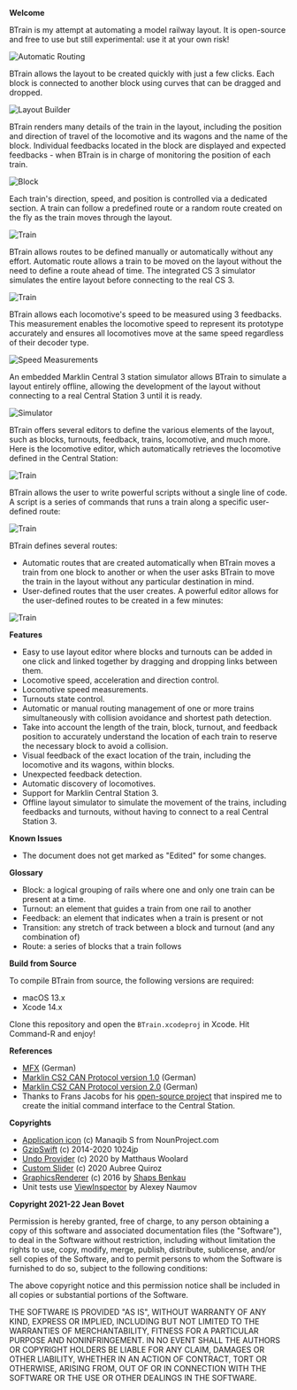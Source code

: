 
**Welcome**

BTrain is my attempt at automating a model railway layout. It is open-source and free to use but still experimental: use it at your own risk!

![Automatic Routing](Assets/switchboard.png)

BTrain allows the layout to be created quickly with just a few clicks. Each block is connected to another block using curves that can be dragged and dropped.

![Layout Builder](Assets/layout-builder.gif)

BTrain renders many details of the train in the layout, including the position and direction of travel of the locomotive and its wagons and the name of the block. Individual feedbacks located in the block are displayed and expected feedbacks - when BTrain is in charge of monitoring the position of each train.

![Block](Assets/block.png)

Each train's direction, speed, and position is controlled via a dedicated section. A train can follow a predefined route or a random route created on the fly as the train moves through the layout.

![Train](Assets/train.png)

BTrain allows routes to be defined manually or automatically without any effort. Automatic route allows a train to be moved on the layout without the need to define a route ahead of time. The integrated CS 3 simulator simulates the entire layout before connecting to the real CS 3.

![Train](Assets/loop-to-loop.gif)

BTrain allows each locomotive's speed to be measured using 3 feedbacks. This measurement enables the locomotive speed to represent its prototype accurately and ensures all locomotives move at the same speed regardless of their decoder type.

![Speed Measurements](Assets/speed.png)

An embedded Marklin Central 3 station simulator allows BTrain to simulate a layout entirely offline, allowing the development of the layout without connecting to a real Central Station 3 until it is ready.

![Simulator](Assets/simulator.png)

BTrain offers several editors to define the various elements of the layout, such as blocks, turnouts, feedback, trains, locomotive, and much more. Here is the locomotive editor, which automatically retrieves the locomotive defined in the Central Station:

![Train](Assets/locomotives.png)

BTrain allows the user to write powerful scripts without a single line of code. A script is a series of commands that runs a train along a specific user-defined route:

![Train](Assets/scripts.png)

BTrain defines several routes:

- Automatic routes that are created automatically when BTrain moves a train from one block to another or when the user asks BTrain to move the train in the layout without any particular destination in mind.
- User-defined routes that the user creates. A powerful editor allows for the user-defined routes to be created in a few minutes:

![Train](Assets/routes.png)

**Features**

- Easy to use layout editor where blocks and turnouts can be added in one click and linked together by dragging and dropping links between them.
- Locomotive speed, acceleration and direction control.
- Locomotive speed measurements.
- Turnouts state control.
- Automatic or manual routing management of one or more trains simultaneously with collision avoidance and shortest path detection.
- Take into account the length of the train, block, turnout, and feedback position to accurately understand the location of each train to reserve the necessary block to avoid a collision.
- Visual feedback of the exact location of the train, including the locomotive and its wagons, within blocks.
- Unexpected feedback detection.
- Automatic discovery of locomotives.
- Support for Marklin Central Station 3.
- Offline layout simulator to simulate the movement of the trains, including feedbacks and turnouts, without having to connect to a real Central Station 3.

**Known Issues**

- The document does not get marked as "Edited" for some changes.

**Glossary**

- Block: a logical grouping of rails where one and only one train can be present at a time.
- Turnout: an element that guides a train from one rail to another
- Feedback: an element that indicates when a train is present or not
- Transition: any stretch of track between a block and turnout (and any combination of)
- Route: a series of blocks that a train follows

**Build from Source**

To compile BTrain from source, the following versions are required:
- macOS 13.x
- Xcode 14.x

Clone this repository and open the `BTrain.xcodeproj` in Xcode. Hit Command-R and enjoy!

**References**

- [MFX](http://www.skrauss.de/modellbahn/Schienenformat.pdf) (German)
- [Marklin CS2 CAN Protocol version 1.0](https://www.maerklin.de/fileadmin/media/produkte/CS2_can-protokoll_1-0.pdf) (German)
- [Marklin CS2 CAN Protocol version 2.0](https://streaming.maerklin.de/public-media/cs2/cs2CAN-Protokoll-2_0.pdf) (German)
- Thanks to Frans Jacobs for his [open-source project](https://github.com/fransjacobs/model-railway) that inspired me to create the initial command interface to the Central Station.

**Copyrights**

- [Application icon](https://thenounproject.com/icon/train-3130173/) (c) Manaqib S from NounProject.com
- [GzipSwift](https://github.com/1024jp/GzipSwift) (c) 2014-2020 1024jp
- [Undo Provider](https://github.com/LostMoa/UndoProviderExample) (c) 2020 by Matthaus Woolard
- [Custom Slider](https://betterprogramming.pub/reusable-components-in-swiftui-custom-sliders-8c115914b856) (c) 2020 Aubree Quiroz
- [GraphicsRenderer](https://github.com/shaps80/GraphicsRenderer) (c) 2016 by [Shaps Benkau](mailto:shapsuk@me.com)
- Unit tests use [ViewInspector](https://github.com/nalexn/ViewInspector) by Alexey Naumov
    
**Copyright 2021-22 Jean Bovet**

Permission is hereby granted, free of charge, to any person obtaining a copy of this software and associated documentation files (the "Software"),
to deal in the Software without restriction, including without limitation the rights to use, copy, modify, merge, publish, distribute, sublicense,
and/or sell copies of the Software, and to permit persons to whom the Software is furnished to do so, subject to the following conditions:

The above copyright notice and this permission notice shall be included in all copies or substantial portions of the Software.

THE SOFTWARE IS PROVIDED "AS IS", WITHOUT WARRANTY OF ANY KIND, EXPRESS OR IMPLIED, INCLUDING BUT NOT LIMITED TO THE WARRANTIES OF MERCHANTABILITY,
FITNESS FOR A PARTICULAR PURPOSE AND NONINFRINGEMENT. IN NO EVENT SHALL THE AUTHORS OR COPYRIGHT HOLDERS BE LIABLE FOR ANY CLAIM, DAMAGES OR OTHER LIABILITY,
WHETHER IN AN ACTION OF CONTRACT, TORT OR OTHERWISE, ARISING FROM, OUT OF OR IN CONNECTION WITH THE SOFTWARE OR THE USE OR OTHER DEALINGS IN THE SOFTWARE.
